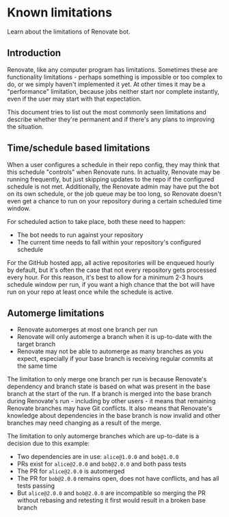 # Known limitations

Learn about the limitations of Renovate bot.

## Introduction

Renovate, like any computer program has limitations.
Sometimes these are functionality limitations - perhaps something is impossible or too complex to do, or we simply haven't implemented it yet.
At other times it may be a "performance" limitation, because jobs neither start nor complete instantly, even if the user may start with that expectation.

This document tries to list out the most commonly seen limitations and describe whether they're permanent and if there's any plans to improving the situation.

## Time/schedule based limitations

When a user configures a schedule in their repo config, they may think that this schedule "controls" when Renovate runs.
In actuality, Renovate may be running frequently, but just skipping updates to the repo if the configured schedule is not met.
Additionally, the Renovate admin may have put the bot on its own schedule, or the job queue may be too long, so Renovate doesn't even get a chance to run on your repository during a certain scheduled time window.

For scheduled action to take place, both these need to happen:

- The bot needs to run against your repository
- The current time needs to fall within your repository's configured schedule

For the GitHub hosted app, all active repositories will be enqueued hourly by default, but it's often the case that not every repository gets processed every hour.
For this reason, it's best to allow for a minimum 2-3 hours schedule window per run, if you want a high chance that the bot will have run on your repo at least once while the schedule is active.

## Automerge limitations

- Renovate automerges at most one branch per run
- Renovate will only automerge a branch when it is up-to-date with the target branch
- Renovate may not be able to automerge as many branches as you expect, especially if your base branch is receiving regular commits at the same time

The limitation to only merge one branch per run is because Renovate's dependency and branch state is based on what was present in the base branch at the start of the run.
If a branch is merged into the base branch during Renovate's run - including by other users - it means that remaining Renovate branches may have Git conflicts.
It also means that Renovate's knowledge about dependencies in the base branch is now invalid and other branches may need changing as a result of the merge.

The limitation to only automerge branches which are up-to-date is a decision due to this example:

- Two dependencies are in use: `alice@1.0.0` and `bob@1.0.0`
- PRs exist for `alice@2.0.0` and `bob@2.0.0` and both pass tests
- The PR for `alice@2.0.0` is automerged
- The PR for `bob@2.0.0` remains open, does not have conflicts, and has all tests passing
- But `alice@2.0.0` and `bob@2.0.0` are incompatible so merging the PR without rebasing and retesting it first would result in a broken base branch
